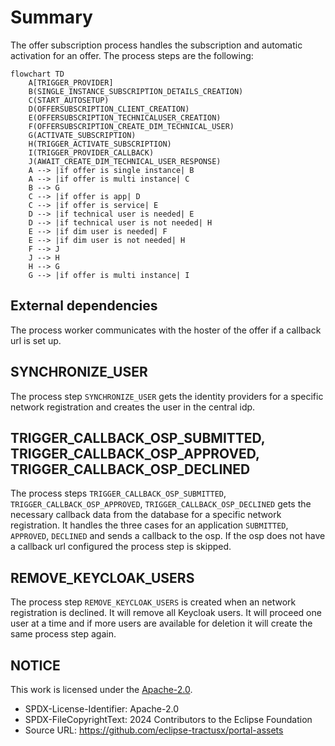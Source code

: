 # Summary

The offer subscription process handles the subscription and automatic activation for an offer. The process steps are the following:

```mermaid
flowchart TD
    A[TRIGGER_PROVIDER]
    B(SINGLE_INSTANCE_SUBSCRIPTION_DETAILS_CREATION)
    C(START_AUTOSETUP)
    D(OFFERSUBSCRIPTION_CLIENT_CREATION)
    E(OFFERSUBSCRIPTION_TECHNICALUSER_CREATION)
    F(OFFERSUBSCRIPTION_CREATE_DIM_TECHNICAL_USER)
    G(ACTIVATE_SUBSCRIPTION)
    H(TRIGGER_ACTIVATE_SUBSCRIPTION)
    I(TRIGGER_PROVIDER_CALLBACK)
    J(AWAIT_CREATE_DIM_TECHNICAL_USER_RESPONSE)
    A --> |if offer is single instance| B
    A --> |if offer is multi instance| C
    B --> G
    C --> |if offer is app| D
    C --> |if offer is service| E
    D --> |if technical user is needed| E
    D --> |if technical user is not needed| H
    E --> |if dim user is needed| F
    E --> |if dim user is not needed| H
    F --> J
    J --> H
    H --> G
    G --> |if offer is multi instance| I

```

## External dependencies

The process worker communicates with the hoster of the offer if a callback url is set up.

## SYNCHRONIZE_USER

The process step `SYNCHRONIZE_USER` gets the identity providers for a specific network registration and creates the user in the central idp.

## TRIGGER_CALLBACK_OSP_SUBMITTED, TRIGGER_CALLBACK_OSP_APPROVED, TRIGGER_CALLBACK_OSP_DECLINED

The process steps `TRIGGER_CALLBACK_OSP_SUBMITTED`, `TRIGGER_CALLBACK_OSP_APPROVED`, `TRIGGER_CALLBACK_OSP_DECLINED` gets the necessary callback data from the database for a specific network registration. It handles the three cases for an application `SUBMITTED`, `APPROVED`, `DECLINED` and sends a callback to the osp. If the osp does not have a callback url configured the process step is skipped.

## REMOVE_KEYCLOAK_USERS

The process step `REMOVE_KEYCLOAK_USERS` is created when an network registration is declined. It will remove all Keycloak users. It will proceed one user at a time and if more users are available for deletion it will create the same process step again.

## NOTICE

This work is licensed under the [Apache-2.0](https://www.apache.org/licenses/LICENSE-2.0).

- SPDX-License-Identifier: Apache-2.0
- SPDX-FileCopyrightText: 2024 Contributors to the Eclipse Foundation
- Source URL: https://github.com/eclipse-tractusx/portal-assets
